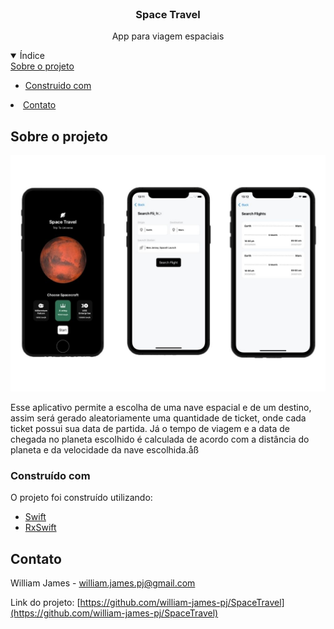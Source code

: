 <br />
<p align="center">

  <h3 align="center">Space Travel</h3>

  <p align="center">
    App para viagem espaciais
  </p>
</p>

<details open="open">
  <summary>Índice</summary>
      <a href="#sobre-o-projeto">Sobre o projeto</a>
      <ul>
        <li><a href="#construido-com">Construido com</a></li>
      </ul>
    </li>
    <li><a href="#contato">Contato</a></li>
  </ol>
</details>

## Sobre o projeto

![screenshot](.github/cover.jpg)

Esse aplicativo permite a escolha de uma nave espacial e de um destino, assim será gerado aleatoriamente uma quantidade de ticket, onde cada ticket possui sua data de partida. Já o tempo de viagem e a data de chegada no planeta escolhido é calculada de acordo com a distância do planeta e da velocidade da nave escolhida.åß

### Construído com

O projeto foi construído utilizando:

- [Swift](https://www.swift.org/)
- [RxSwift](https://github.com/ReactiveX/RxSwift)

## Contato

William James - william.james.pj@gmail.com

Link do projeto: [https://github.com/william-james-pj/SpaceTravel](https://github.com/william-james-pj/SpaceTravel)
